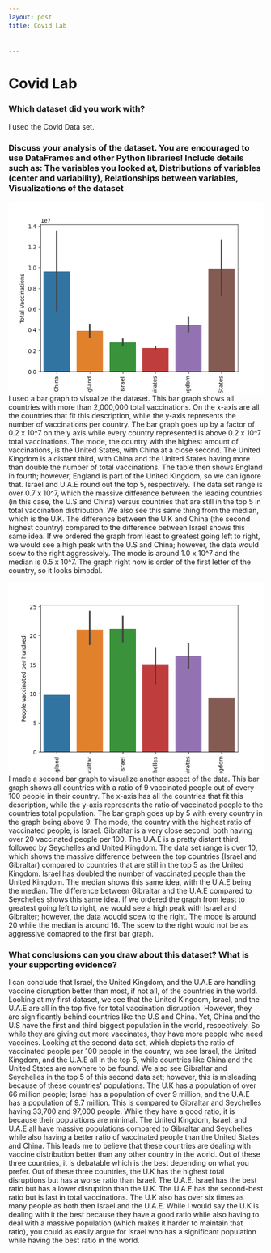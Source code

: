 ```yaml
---
layout: post
title: Covid Lab


---
```

# Covid Lab

### Which dataset did you work with?

I used the Covid Data set.

### Discuss your analysis of the dataset. You are encouraged to use DataFrames and other Python libraries! Include details such as: The variables you looked at, Distributions of variables (center and variability), Relationships between variables, Visualizations of the dataset

![image1](https://raw.githubusercontent.com/Edubs2003/Edubs2003.github.io/master/_posts/Figure_2.png)
I used a bar graph to visualize the dataset. This bar graph shows all countries with more than 2,000,000 total vaccinations. On the x-axis are all the countries that fit this description, while the y-axis represents the number of vaccinations per country. The bar graph goes up by a factor of 0.2 x 10^7 on the y axis while every country represented is above 0.2 x 10^7 total vaccinations. The mode, the country with the highest amount of vaccinations, is the United States, with China at a close second. The United Kingdom is a distant third, with China and the United States having more than double the number of total vaccinations. The table then shows England in fourth; however, England is part of the United Kingdom, so we can ignore that. Israel and U.A.E round out the top 5, respectively. The data set range is over 0.7 x 10^7, which the massive difference between the leading countries (in this case, the U.S and China) versus countries that are still in the top 5 in total vaccination distribution. We also see this same thing from the median, which is the U.K. The difference between the U.K and China (the second highest country) compared to the difference between Israel shows this same idea. If we ordered the graph from least to greatest going left to right, we would see a high peak with the U.S and China; however, the data would scew to the right aggressively. The mode is around 1.0 x 10^7 and the median is 0.5 x 10^7. The graph right now is order of the first letter of the country, so it looks bimodal.

![image2](https://raw.githubusercontent.com/Edubs2003/Edubs2003.github.io/master/_posts/Figure_1.png)
I made a second bar graph to visualize another aspect of the data. This bar graph shows all countries with a ratio of 9 vaccinated people out of every 100 people in their country. The x-axis has all the countries that fit this description, while the y-axis represents the ratio of vaccinated people to the countries total population. The bar graph goes up by 5 with every country in the graph being above 9. The mode, the country with the highest ratio of vaccinated people, is Israel. Gibraltar is a very close second, both having over 20 vaccinated people per 100. The U.A.E is a pretty distant third, followed by Seychelles and United Kingdom. The data set range is over 10, which shows the massive difference between the top countries (Israel and Gibraltar) compared to countries that are still in the top 5 as the United Kingdom. Israel has doubled the number of vaccinated people than the United Kingdom. The median shows this same idea, with the U.A.E being the median. The difference between Gibraltar and the U.A.E compared to Seychelles shows this same idea. If we ordered the graph from least to greatest going left to right, we would see a high peak with Israel and Gibralter; however, the data wouold scew to the right. The mode is around 20 while the median is around 16. The scew to the right would not be as aggressive comapred to the first bar graph.

### What conclusions can you draw about this dataset? What is your supporting evidence?

I can conclude that Israel, the United Kingdom, and the U.A.E are handling vaccine disruption better than most, if not all, of the countries in the world. Looking at my first dataset, we see that the United Kingdom, Israel, and the U.A.E are all in the top five for total vaccination disruption. However, they are significantly behind countries like the U.S and China. Yet, China and the U.S have the first and third biggest population in the world, respectively. So while they are giving out more vaccinates, they have more people who need vaccines. Looking at the second data set, which depicts the ratio of vaccinated people per 100 people in the country, we see Israel, the United Kingdom, and the U.A.E all in the top 5, while countries like China and the United States are nowhere to be found. We also see Gibraltar and Seychelles in the top 5 of this second data set; however, this is misleading because of these countries' populations. The U.K has a population of over 66 million people; Israel has a population of over 9 million, and the U.A.E has a population of 9.7 million. This is compared to Gibraltar and Seychelles having 33,700 and 97,000 people. While they have a good ratio, it is because their populations are minimal. The United Kingdom, Israel, and U.A.E all have massive populations compared to Gibraltar and Seychelles while also having a better ratio of vaccinated people than the United States and China. This leads me to believe that these countries are dealing with vaccine distribution better than any other country in the world. Out of these three countries, it is debatable which is the best depending on what you prefer. Out of these three countries, the U.K has the highest total disruptions but has a worse ratio than Israel. The U.A.E. Israel has the best ratio but has a lower disruption than the U.K. The U.A.E has the second-best ratio but is last in total vaccinations. The U.K also has over six times as many people as both then Israel and the U.A.E. While I would say the U.K is dealing with it the best because they have a good ratio while also having to deal with a massive population (which makes it harder to maintain that ratio), you could as easily argue for Israel who has a significant population while having the best ratio in the world.